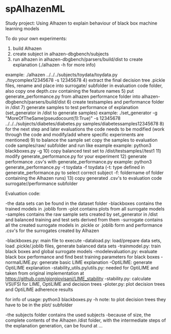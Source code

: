 # spAlhazenML
Study project: Using Alhazen to explain  behaviour of black box machine learning models

To do your own experiments:

1) build Alhazen
2) create subject in alhazen-dbgbench/subjects
3) run alhazen in alhazen-dbgbench/parsers/build/dist to create explanation (./alhazen -h for more info) 

example: ./alhazen ../../../subjects/toydata/toydata.py ./toycomplex12345678 -s 12345678
4) extract the final decision tree .pickle files, rename and place into surrogate/<name> subfolder in evaluation code folder, also copy one depth.csv containing the feature names
5) put generate_performance.py from alhazen performance folder into  alhazen-dbgbench/parsers/build/dist
6) create testsamples and performance folder in /dist
7) generate samples to test performance of explanation (set_generator in /dist to generate samples)
example: ./set_generator -g "MoreOfTheSame(pseudocount(1):True)" -s 12345678 ../../../subjects/diabetes/diabetes.py samples/diabetessamples12345678
8) for the next step and later evaluations the code needs to be modified (work through the code and modify/add where specific experiments are mentioned)
9) to balance the sample set copy the samples to evaluation code samples/raw/<set> subfolder and run like example
example: python3 blackboxes.py -g <set>
10) copy balanced test set to /dist/testsamples/<set>/test1
11) modify generate_performance.py for your experiment
12) generate performance .csv's with generate_performance.py
example: python3 generate_performance.py -t toydata -f toydata (-t: type defined in generate_performance.py to select correct subject -f: foldername of folder containing the Alhazen runs)
13) copy generated .csv's to evaluation code surrogate/<name>/performance subfolder

Evaluation code:

-the data sets can be found in the dataset folder
-blackboxes contains the trained models in .joblib form
-plot contains plots from all surrogate models
-samples contains the raw sample sets created by set_generator in /dist and balanced training and test sets derived from them
-surrogate contains all the created surrogate models in .pickle or .joblib form and performance .csv's for the surrogates created by Alhazen

-blackboxes.py: main file to execute
-dataload.py: load/prepare data sets, load .pickle/.joblib files, generate balanced data sets
-trainmodel.py: train black boxes and global surrogate models
-modelevaluation.py: evaluate black box performance and find best training parameters for black boxes
-normalLIME.py: generate basic LIME explanation
-OptiLIME: generate OptiLIME explanation
-stability_utils.py/utils.py: needed for OptiLIME and taken from original implementation at https://github.com/giorgiovisani/LIME_stability
-stability.py: calculate VSI/FSI for LIME, OptiLIME and decision trees
-ploter.py: plot decision trees and OptiLIME adherence results

for info of usage: python3 blackboxes.py -h
note: to plot decision trees they have to be in the plot/ subfolder

-the subjects folder contains the used subjects
-because of size, the complete contents of the Alhazen /dist folder, with the intermediate steps of the explanation generation, can be found at ...